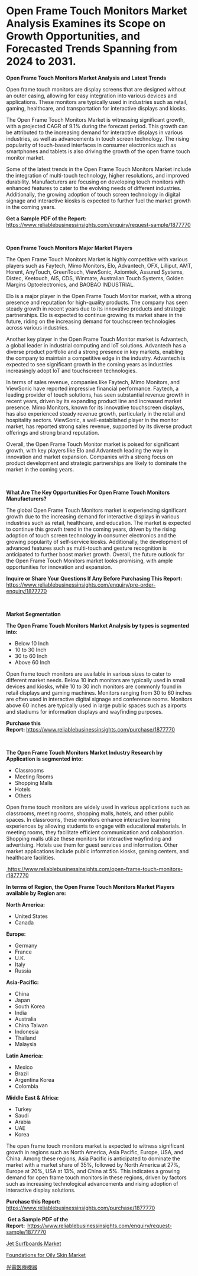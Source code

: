 <p><h1>Open Frame Touch Monitors Market Analysis Examines its Scope on Growth Opportunities, and Forecasted Trends Spanning from 2024 to 2031.</h1></p><p><strong>Open Frame Touch Monitors Market Analysis and Latest Trends</strong></p>
<p><p>Open frame touch monitors are display screens that are designed without an outer casing, allowing for easy integration into various devices and applications. These monitors are typically used in industries such as retail, gaming, healthcare, and transportation for interactive displays and kiosks.</p><p>The Open Frame Touch Monitors Market is witnessing significant growth, with a projected CAGR of 9.1% during the forecast period. This growth can be attributed to the increasing demand for interactive displays in various industries, as well as advancements in touch screen technology. The rising popularity of touch-based interfaces in consumer electronics such as smartphones and tablets is also driving the growth of the open frame touch monitor market.</p><p>Some of the latest trends in the Open Frame Touch Monitors Market include the integration of multi-touch technology, higher resolutions, and improved durability. Manufacturers are focusing on developing touch monitors with enhanced features to cater to the evolving needs of different industries. Additionally, the growing adoption of touch screen technology in digital signage and interactive kiosks is expected to further fuel the market growth in the coming years.</p></p>
<p><strong>Get a Sample PDF of the Report:&nbsp;</strong> <a href="https://www.reliablebusinessinsights.com/enquiry/request-sample/1877770">https://www.reliablebusinessinsights.com/enquiry/request-sample/1877770</a></p>
<p>&nbsp;</p>
<p><strong>Open Frame Touch Monitors Major Market Players</strong></p>
<p><p>The Open Frame Touch Monitors Market is highly competitive with various players such as Faytech, Mimo Monitors, Elo, Advantech, OFX, Lilliput, AMT, Horent, AnyTouch, GreenTouch, ViewSonic, Axiomtek, Assured Systems, Distec, Keetouch, AIS, CDS, Winmate, Australian Touch Systems, Golden Margins Optoelectronics, and BAOBAO INDUSTRIAL.</p><p>Elo is a major player in the Open Frame Touch Monitor market, with a strong presence and reputation for high-quality products. The company has seen steady growth in recent years due to its innovative products and strategic partnerships. Elo is expected to continue growing its market share in the future, riding on the increasing demand for touchscreen technologies across various industries.</p><p>Another key player in the Open Frame Touch Monitor market is Advantech, a global leader in industrial computing and IoT solutions. Advantech has a diverse product portfolio and a strong presence in key markets, enabling the company to maintain a competitive edge in the industry. Advantech is expected to see significant growth in the coming years as industries increasingly adopt IoT and touchscreen technologies.</p><p>In terms of sales revenue, companies like Faytech, Mimo Monitors, and ViewSonic have reported impressive financial performance. Faytech, a leading provider of touch solutions, has seen substantial revenue growth in recent years, driven by its expanding product line and increased market presence. Mimo Monitors, known for its innovative touchscreen displays, has also experienced steady revenue growth, particularly in the retail and hospitality sectors. ViewSonic, a well-established player in the monitor market, has reported strong sales revenue, supported by its diverse product offerings and strong brand reputation.</p><p>Overall, the Open Frame Touch Monitor market is poised for significant growth, with key players like Elo and Advantech leading the way in innovation and market expansion. Companies with a strong focus on product development and strategic partnerships are likely to dominate the market in the coming years.</p></p>
<p>&nbsp;</p>
<p><strong>What Are The Key Opportunities For Open Frame Touch Monitors Manufacturers?</strong></p>
<p><p>The global Open Frame Touch Monitors market is experiencing significant growth due to the increasing demand for interactive displays in various industries such as retail, healthcare, and education. The market is expected to continue this growth trend in the coming years, driven by the rising adoption of touch screen technology in consumer electronics and the growing popularity of self-service kiosks. Additionally, the development of advanced features such as multi-touch and gesture recognition is anticipated to further boost market growth. Overall, the future outlook for the Open Frame Touch Monitors market looks promising, with ample opportunities for innovation and expansion.</p></p>
<p><strong>Inquire or Share Your Questions If Any Before Purchasing This Report:</strong> <a href="https://www.reliablebusinessinsights.com/enquiry/pre-order-enquiry/1877770">https://www.reliablebusinessinsights.com/enquiry/pre-order-enquiry/1877770</a></p>
<p>&nbsp;</p>
<p><strong>Market Segmentation</strong></p>
<p><strong>The Open Frame Touch Monitors Market Analysis by types is segmented into:</strong></p>
<p><ul><li>Below 10 Inch</li><li>10 to 30 Inch</li><li>30 to 60 Inch</li><li>Above 60 Inch</li></ul></p>
<p><p>Open frame touch monitors are available in various sizes to cater to different market needs. Below 10 inch monitors are typically used in small devices and kiosks, while 10 to 30 inch monitors are commonly found in retail displays and gaming machines. Monitors ranging from 30 to 60 inches are often used in interactive digital signage and conference rooms. Monitors above 60 inches are typically used in large public spaces such as airports and stadiums for information displays and wayfinding purposes.</p></p>
<p><strong>Purchase this Report:&nbsp;</strong><a href="https://www.reliablebusinessinsights.com/purchase/1877770">https://www.reliablebusinessinsights.com/purchase/1877770</a></p>
<p>&nbsp;</p>
<p><strong>The Open Frame Touch Monitors Market Industry Research by Application is segmented into:</strong></p>
<p><ul><li>Classrooms</li><li>Meeting Rooms</li><li>Shopping Malls</li><li>Hotels</li><li>Others</li></ul></p>
<p><p>Open frame touch monitors are widely used in various applications such as classrooms, meeting rooms, shopping malls, hotels, and other public spaces. In classrooms, these monitors enhance interactive learning experiences by allowing students to engage with educational materials. In meeting rooms, they facilitate efficient communication and collaboration. Shopping malls utilize these monitors for interactive wayfinding and advertising. Hotels use them for guest services and information. Other market applications include public information kiosks, gaming centers, and healthcare facilities.</p></p>
<p><a href="https://www.reliablebusinessinsights.com/open-frame-touch-monitors-r1877770">&nbsp;https://www.reliablebusinessinsights.com/open-frame-touch-monitors-r1877770</a></p>
<p><strong>In terms of Region, the Open Frame Touch Monitors Market Players available by Region are:</strong></p>
<p>
    <p> <strong> North America: </strong>
        <ul>
            <li>United States</li>
            <li>Canada</li>
        </ul>
        </p> 
    <p> <strong> Europe: </strong>
        <ul>
            <li>Germany</li>
            <li>France</li>
            <li>U.K.</li>
            <li>Italy</li>
            <li>Russia</li>
        </ul>
        </p> 
    <p> <strong> Asia-Pacific: </strong>
        <ul>
            <li>China</li>
            <li>Japan</li>
            <li>South Korea</li>
            <li>India</li>
            <li>Australia</li>
            <li>China Taiwan</li>
            <li>Indonesia</li>
            <li>Thailand</li>
            <li>Malaysia</li>
        </ul>
        </p> 
    <p> <strong> Latin America: </strong>
        <ul>
            <li>Mexico</li>
            <li>Brazil</li>
            <li>Argentina Korea</li>
            <li>Colombia</li>
        </ul>
        </p> 
    <p> <strong> Middle East & Africa: </strong>
        <ul>
            <li>Turkey</li>
            <li>Saudi</li>
            <li>Arabia</li>
            <li>UAE</li>
            <li>Korea</li>
        </ul>
    </p>
    </p>
<p><p>The open frame touch monitors market is expected to witness significant growth in regions such as North America, Asia Pacific, Europe, USA, and China. Among these regions, Asia Pacific is anticipated to dominate the market with a market share of 35%, followed by North America at 27%, Europe at 20%, USA at 13%, and China at 5%. This indicates a growing demand for open frame touch monitors in these regions, driven by factors such as increasing technological advancements and rising adoption of interactive display solutions.</p></p>
<p><strong>Purchase this Report: </strong><a href="https://www.reliablebusinessinsights.com/purchase/1877770">https://www.reliablebusinessinsights.com/purchase/1877770</a></p>
<p>&nbsp;<strong>Get a Sample PDF of the Report:&nbsp;&nbsp;</strong><a href="https://www.reliablebusinessinsights.com/enquiry/request-sample/1877770">https://www.reliablebusinessinsights.com/enquiry/request-sample/1877770</a></p>
<p><strong></strong></p>
<p><p><a href="https://github.com/aafbctfl75/Market-Research-Report-List-1/blob/main/jet-surfboards-market.md">Jet Surfboards Market</a></p><p><a href="https://github.com/airdrophunter675/Market-Research-Report-List-1/blob/main/foundations-for-oily-skin-market.md">Foundations for Oily Skin Market</a></p><p><a href="https://github.com/LeoraEber/Market-Research-Report-List-1/blob/main/9951751144504.md">光電医療機器</a></p></p>